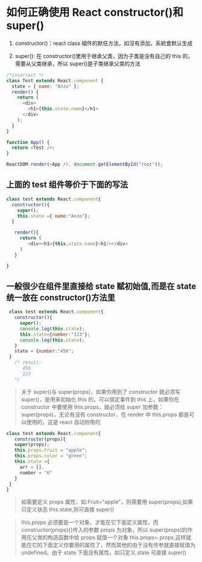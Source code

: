 # 如何正确使用 React constructor()和 super()

1. constructor()：react class 組件的默任方法，如沒有添加，系統會默认生成

2. super(): 在 constructor()里用于继承父类，因为子类是没有自己的 this 的，需要从父类继承，所以 super()是子类继承父类的方法

```js
/*incorrect */
class Test extends React.component {
  state = { name: "Anzo" };
  render() {
    return (
      <div>
        <h1>{this.state.name}</h1>
      </div>
    );
  }
}

function App() {
  return <Test />;
}

ReactDOM.render(<App />, document.getElementById("root"));
```

## 上面的 test 组件等价于下面的写法

```js
class test extends React.component{
  constructor(){
    super();
    this.state ={ name:"Anzo"};
  }

   render(){
     return (
        <div><h1>{this.state.name}<h1/></div>
     )
   }

}
```

## 一般很少在组件里直接给 state 赋初始值,而是在 state 统一放在 constructor()方法里

```js
 class test extends React.component{
   constructor(){
     super();
     console.log(this.state);
     this.state={number:"123"};
     console.log(this.state);
   }
   state = {number:"456";
 }
   /* result:
      456
      123
   */
```

> 关于 super()与 super(props)，如果你用到了 constructor 就必须写 super()，是用来初始化 this 的，可以绑定事件到 this 上，如果你在 constructor 中要使用 this.props，就必须给 super 加参数：super(props)，无论有没有 constructor，在 render 中 this.props 都是可以使用的，这是 react 自动附带的

```js
class test extends React.component{
   constructor(props){
   super(props);
   this.props.Fruit = "apple";
   this.props.color = "green";
   this.state ={
     arr = [],
     number = "6"
   }
 }
}
```

> 如需要定义 props 属性，如:Fruit="apple"，则需要用 super(props),如果只定义状态 this.state,则可直接 super()

> this.props 必须要是一个对象，才能在它下面定义属性，而 constructor(props){}传入的参数 props 为对象，所以 super(props)的作用在父类的构造函数中给 props 赋值一个对象 this.props= props,这样就能在它的下面定义你要用的属性了，然而其他的由于没有传参就直接赋值为 undefined。由于 state 下面没有属性，如只定义 state 可直接 super()
